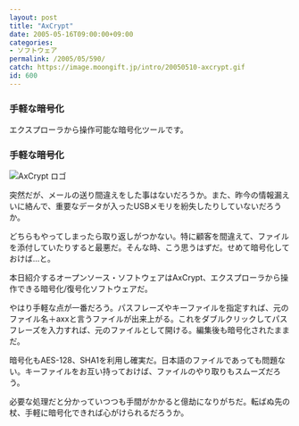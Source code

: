 ```yaml
---
layout: post
title: "AxCrypt"
date: 2005-05-16T09:00:00+09:00
categories:
- ソフトウェア
permalink: /2005/05/590/
catch: https://image.moongift.jp/intro/20050510-axcrypt.gif
id: 600
---
```

### 手軽な暗号化
  
エクスプローラから操作可能な暗号化ツールです。   
<!--more-->  

### 手軽な暗号化
  

![AxCrypt ロゴ](https://image.moongift.jp/intro/20050510-axcrypt.gif "AxCrypt ロゴ")

  

突然だが、メールの送り間違えをした事はないだろうか。また、昨今の情報漏えいに絡んで、重要なデータが入ったUSBメモリを紛失したりしていないだろうか。

  

どちらもやってしまったら取り返しがつかない。特に顧客を間違えて、ファイルを添付していたりすると最悪だ。そんな時、こう思うはずだ。せめて暗号化しておけば…と。

  

本日紹介するオープンソース・ソフトウェアはAxCrypt、エクスプローラから操作できる暗号化/復号化ソフトウェアだ。

  

やはり手軽な点が一番だろう。パスフレーズやキーファイルを指定すれば、元のファイル名＋axxと言うファイルが出来上がる。これをダブルクリックしてパスフレーズを入力すれば、元のファイルとして開ける。編集後も暗号化されたままだ。

  

暗号化もAES-128、SHA1を利用し確実だ。日本語のファイルであっても問題ない。キーファイルをお互い持っておけば、ファイルのやり取りもスムーズだろう。

  

必要な処理だと分かっていつつも手間がかかると億劫になりがちだ。転ばぬ先の杖、手軽に暗号化できれば心がけられるだろうか。

